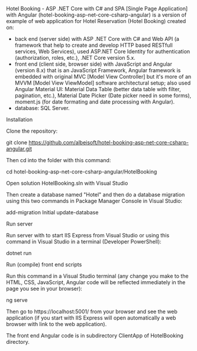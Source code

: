 Hotel Booking - ASP .NET Core with C# and SPA [Single Page Application] with Angular (hotel-booking-asp-net-core-csharp-angular) is a version of example of web application for Hotel Reservation (Hotel Booking) created on:
- back end (server side) with ASP .NET Core with C# and Web API (a framework that help to create and develop HTTP based RESTfull services, Web Services), used ASP.NET Core Identity for authentication (authorization, roles, etc.), .NET Core version 5.x.
- front end (client side, browser side) with JavaScript and Angular (version 8.x) that is an JavaScript Framework, Angular framework is embedded with original MVC [Model View Controller] but it's more of an MVVM [Model View ViewModel] software architectural setup; also used Angular Material UI: Material Data Table (better data table with filter, pagination, etc.), Material Date Picker (Date picker need in some forms), moment.js (for date formating and date processing with Angular).
- database: SQL Server. 

Installation

Clone the repository:

git clone https://github.com/albeisoft/hotel-booking-asp-net-core-csharp-angular.git

Then cd into the folder with this command:

cd hotel-booking-asp-net-core-csharp-angular/HotelBooking

Open solution HotelBooking.sln with Visual Studio

Then create a database named "Hotel" and then do a database migration using this two commands in Package Manager Console in Visual Studio:

add-migration Initial
update-database

Run server

Run server with <F5> to start IIS Express from Visual Studio or using this command in Visual Studio in a terminal (Developer PowerShell):

dotnet run

Run (compile) front end scripts

Run this command in a Visual Studio terminal (any change you make to the HTML, CSS, JavaScript, Angular code will be reflected immediately in the page you see in your browser):

ng serve

Then go to https://localhost:5001/ from your browser and see the web application (if you start with IIS Express will open automatically a web browser with link to the web application).

The front end Angular code is in subdirectory ClientApp of HotelBooking directory.